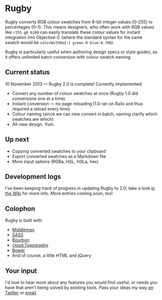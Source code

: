 # Rugby

Rugby converts RGB colour swatches from 8-bit integer values (0–255) to percentages (0–1). This means designers, who often work with RGB values like `r255 g0 b180` can easily translate these colour values for instant integration into Objective-C (where the standard syntax for the same swatch would be `colorWithRed:1 green:0 blue:0.706`).

Rugby is particularly useful when authoring design specs or style guides, as it offers unlimited batch conversion with colour swatch naming.

## Current status

10 November 2013 — Rugby 2.0 is complete! Currently implemented:

- Convert any number of colour swatches at once (Rugby 1.0 did conversions one at a time)
- Instant conversion — no page reloading (1.0 ran on Rails and thus required a reload every time)
- Colour naming (since we can now convert in batch, naming clarify which swatches are which)
- All-new design. Yum.

## Up next

- Copying converted swatches to your clipboard
- Export converted swatches as a Markdown file
- More input options (RGBa, HSL, HSLa, hex)

## Development logs

I've been keeping track of progress in updating Rugby to 2.0; take a look [in the Wiki](https://github.com/colepeters/rugby/wiki/_pages) for more info. More entries coming soon, too!

## Colophon

Rugby is built with:

- [Middleman](http://middlemanapp.com)
- [SASS](http://sass-lang.com)
- [Bourbon](http://bourbon.io)
- [cloud.Typography](http://www.typography.com/cloud/welcome/)
- [Bower](http://bower.io)
- And of course, a little HTML and jQuery

## Your input

I'd love to hear more about any features you would find useful, or needs you have that aren't being solved by existing tools. Pass your ideas my way [on Twitter](http://www.twitter.com/cole_peters) or [email](mailto:cole@colepeters.com?subject=Rugby).